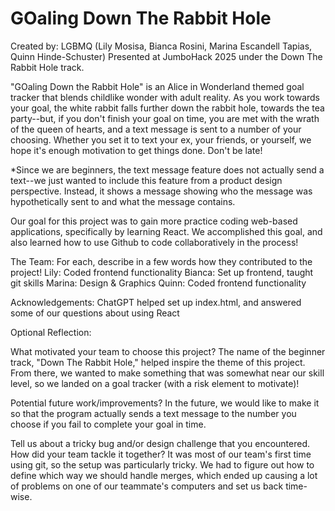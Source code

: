 GOaling Down The Rabbit Hole
================================================================================
Created by: LGBMQ (Lily Mosisa, Bianca Rosini, Marina Escandell Tapias, Quinn Hinde-Schuster)
Presented at JumboHack 2025 under the Down The Rabbit Hole track.

"GOaling Down the Rabbit Hole" is an Alice in Wonderland themed goal tracker that blends childlike wonder with adult reality. As you work towards your goal, the white rabbit falls further down the rabbit hole, towards the tea party--but, if you don't finish your goal on time, you are met with the wrath of the queen of hearts, and a text message is sent to a number of your choosing. Whether you set it to text your ex, your friends, or yourself, we hope it's enough motivation to get things done. Don't be late!

*Since we are beginners, the text message feature does not actually send a text--we just wanted to include this feature from a product design perspective. Instead, it shows a message showing who the message was hypothetically sent to and what the message contains.

Our goal for this project was to gain more practice coding web-based applications, specifically by learning React. We accomplished this goal, and also learned how to use Github to code collaboratively in the process!

The Team:  For each, describe in a few words how they contributed to the project!
Lily: Coded frontend functionality
Bianca: Set up frontend, taught git skills
Marina: Design & Graphics
Quinn: Coded frontend functionality

Acknowledgements: ChatGPT helped set up index.html, and answered some of our questions about using React

Optional Reflection:

What motivated your team to choose this project?
The name of the beginner track, "Down The Rabbit Hole," helped inspire the theme of this project. From there, we wanted to make something that was somewhat near our skill level, so we landed on a goal tracker (with a risk element to motivate)!

Potential future work/improvements?
In the future, we would like to make it so that the program actually sends a text message to the number you choose if you fail to complete your goal in time.

Tell us about a tricky bug and/or design challenge that you encountered. How did your team tackle it together?
It was most of our team's first time using git, so the setup was particularly tricky. We had to figure out how to define which way we should handle merges, which ended up causing a lot of problems on one of our teammate's computers and set us back time-wise.